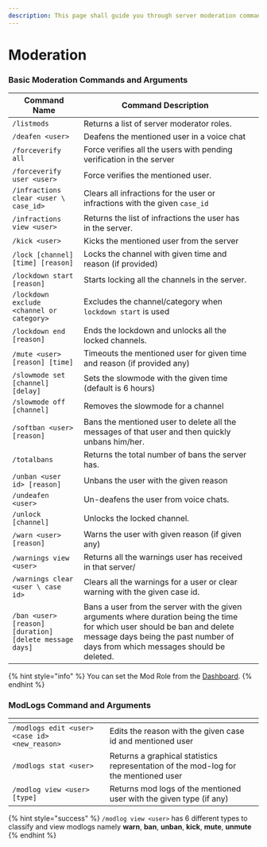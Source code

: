 ```yaml
---
description: This page shall guide you through server moderation commands.
---
```


# Moderation

### Basic Moderation Commands and Arguments

<table><thead><tr><th>Command Name</th><th>Command Description</th><th data-hidden></th></tr></thead><tbody><tr><td><code>/listmods</code></td><td>Returns a list of server moderator roles.</td><td></td></tr><tr><td><code>/deafen &#x3C;user></code></td><td>Deafens the mentioned user in a voice chat</td><td></td></tr><tr><td><code>/forceverify all</code></td><td>Force verifies all the users with pending verification in the server</td><td></td></tr><tr><td><code>/forceverify user &#x3C;user></code></td><td>Force verifies the mentioned user.</td><td></td></tr><tr><td><code>/infractions clear &#x3C;user \ case_id></code></td><td>Clears all infractions for the user or infractions with the given <code>case_id</code></td><td></td></tr><tr><td><code>/infractions view &#x3C;user></code></td><td>Returns the list of infractions the user has in the server.</td><td></td></tr><tr><td><code>/kick &#x3C;user></code></td><td>Kicks the mentioned user from the server</td><td></td></tr><tr><td><code>/lock [channel] [time] [reason]</code></td><td>Locks the channel with given time and reason (if provided)</td><td></td></tr><tr><td><code>/lockdown start [reason]</code></td><td>Starts locking all the channels in the server.</td><td></td></tr><tr><td><code>/lockdown exclude &#x3C;channel or category></code></td><td>Excludes the channel/category when <code>lockdown start</code> is used</td><td></td></tr><tr><td><code>/lockdown end [reason]</code></td><td>Ends the lockdown and unlocks all the locked channels.</td><td></td></tr><tr><td><code>/mute &#x3C;user> [reason] [time]</code></td><td>Timeouts the mentioned user for given time and reason (if provided any)</td><td></td></tr><tr><td><code>/slowmode set [channel] [delay]</code></td><td>Sets the slowmode with the given time (default is 6 hours)</td><td></td></tr><tr><td><code>/slowmode off [channel]</code></td><td>Removes the slowmode for a channel</td><td></td></tr><tr><td><code>/softban &#x3C;user> [reason]</code></td><td>Bans the mentioned user to delete all the messages of that user and then quickly unbans him/her.</td><td></td></tr><tr><td><code>/totalbans</code></td><td>Returns the total number of bans the server has.</td><td></td></tr><tr><td><code>/unban &#x3C;user id> [reason]</code></td><td>Unbans the user with the given reason</td><td></td></tr><tr><td><code>/undeafen &#x3C;user></code></td><td>Un-deafens the user from voice chats.</td><td></td></tr><tr><td><code>/unlock [channel]</code></td><td>Unlocks the locked channel.</td><td></td></tr><tr><td><code>/warn &#x3C;user> [reason]</code></td><td>Warns the user with given reason (if given any)</td><td></td></tr><tr><td><code>/warnings view &#x3C;user></code></td><td>Returns all the warnings user has received in that server/</td><td></td></tr><tr><td><code>/warnings clear &#x3C;user \ case id></code></td><td>Clears all the warnings for a user or clear warning with the given case id.</td><td></td></tr><tr><td><code>/ban &#x3C;user> [reason] [duration]</code> <br><code>[delete message days]</code></td><td>Bans a user from the server with the given arguments where duration being the time for which user should be ban and delete message days being the past number of days from which messages should be deleted.</td><td></td></tr></tbody></table>

{% hint style="info" %}
You can set the Mod Role from the [Dashboard](https://rilp-bot.tech).
{% endhint %}

### ModLogs Command and Arguments&#x20;

<table data-header-hidden><thead><tr><th></th><th></th><th data-hidden></th></tr></thead><tbody><tr><td><code>/modlogs edit &#x3C;user> &#x3C;case id> &#x3C;new_reason></code></td><td>Edits the reason with the given case id and mentioned user</td><td></td></tr><tr><td><code>/modlogs stat &#x3C;user></code></td><td>Returns a graphical statistics representation of the mod-log for the mentioned user</td><td></td></tr><tr><td><code>/modlog view &#x3C;user> [type]</code></td><td>Returns mod logs of the mentioned user with the given type (if any)</td><td></td></tr></tbody></table>

{% hint style="success" %}
`/modlog view <user>` has 6 different types to classify and view modlogs namely **warn**, **ban**, **unban**, **kick**, **mute**, **unmute**
{% endhint %}
